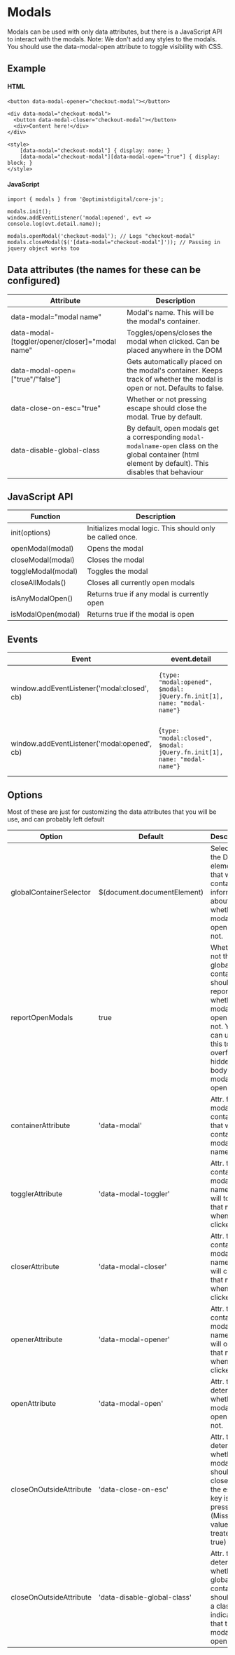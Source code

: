 # Modals

Modals can be used with only data attributes, but there is a JavaScript API to interact with the modals.
Note: We don't add any styles to the modals. You should use the data-modal-open attribute to toggle visibility with CSS.

## Example

#### HTML
```
<button data-modal-opener="checkout-modal"></button>

<div data-modal="checkout-modal">
  <button data-modal-closer="checkout-modal"></button>
  <div>Content here!</div>
</div>

<style>
    [data-modal="checkout-modal"] { display: none; }
    [data-modal="checkout-modal"][data-modal-open="true"] { display: block; }
</style>
```

#### JavaScript

```
import { modals } from '@optimistdigital/core-js';

modals.init();
window.addEventListener('modal:opened', evt => console.log(evt.detail.name));

modals.openModal('checkout-modal'); // Logs "checkout-modal"
modals.closeModal($('[data-modal="checkout-modal"]')); // Passing in jquery object works too
```

## Data attributes (the names for these can be configured)

|Attribute|Description|
|---|---|
|data-modal="modal name"|Modal's name. This will be the modal's container.|
|data-modal-[toggler/opener/closer]="modal name"|Toggles/opens/closes the modal when clicked. Can be placed anywhere in the DOM|
|data-modal-open=["true"/"false"]|Gets automatically placed on the modal's container. Keeps track of whether the modal is open or not. Defaults to false.|
|data-close-on-esc="true"|Whether or not pressing escape should close the modal. True by default.|
|data-disable-global-class|By default, open modals get a corresponding `modal-modalname-open` class on the global container (html element by default). This disables that behaviour|

## JavaScript API

|Function|Description|
|---|---|
|init(options)|Initializes modal logic. This should only be called once.|
|openModal(modal)|Opens the modal|
|closeModal(modal)|Closes the modal|
|toggleModal(modal)|Toggles the modal|
|closeAllModals()|Closes all currently open modals|
|isAnyModalOpen()|Returns true if any modal is currently open|
|isModalOpen(modal)|Returns true if the modal is open|

## Events

|Event|event.detail|Description|
|---|---|---|
|window.addEventListener('modal:closed', cb)|`{type: "modal:opened", $modal: jQuery.fn.init[1], name: "modal-name"}`|Dispatched when a modal changes from open to closed|
|window.addEventListener('modal:opened', cb)|{`type: "modal:closed", $modal: jQuery.fn.init[1], name: "modal-name"}`|Dispatched when a modal changes from closed to open|

## Options

Most of these are just for customizing the data attributes that you will be use, and can probably left default

|Option|Default|Description|
|---|---|---|
|globalContainerSelector|$(document.documentElement)|Selector for the DOM element that will contain information about whether modals are open or not.|
|reportOpenModals|true|Whether or not the global container should report whether a modal is open or not. You can use this to add overflow: hidden on body when modals are open.|
|containerAttribute|'data-modal'|Attr. for the modal container that will contain the modal's name|
|togglerAttribute|'data-modal-toggler'|Attr. that contains a modal's name and will toggle that modal when clicked|
|closerAttribute|'data-modal-closer'|Attr. that contains a modal's name and will close that modal when clicked|
|openerAttribute|'data-modal-opener'|Attr. that contains a modal's name and will open that modal when clicked|
|openAttribute|'data-modal-open'|Attr. that determines whether the modal is open or not.
|closeOnOutsideAttribute|'data-close-on-esc'|Attr. that determines whether the modal should close when the escape key is pressed. (Missing value is treated as true)|
|closeOnOutsideAttribute|'data-disable-global-class'|Attr. that determines whether the global container should get a class indicating that the modal is open.|
